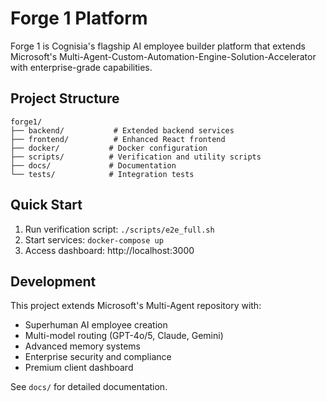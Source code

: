 # Forge 1 Platform

Forge 1 is Cognisia's flagship AI employee builder platform that extends Microsoft's Multi-Agent-Custom-Automation-Engine-Solution-Accelerator with enterprise-grade capabilities.

## Project Structure

```
forge1/
├── backend/           # Extended backend services
├── frontend/          # Enhanced React frontend
├── docker/           # Docker configuration
├── scripts/          # Verification and utility scripts
├── docs/             # Documentation
└── tests/            # Integration tests
```

## Quick Start

1. Run verification script: `./scripts/e2e_full.sh`
2. Start services: `docker-compose up`
3. Access dashboard: http://localhost:3000

## Development

This project extends Microsoft's Multi-Agent repository with:
- Superhuman AI employee creation
- Multi-model routing (GPT-4o/5, Claude, Gemini)
- Advanced memory systems
- Enterprise security and compliance
- Premium client dashboard

See `docs/` for detailed documentation.